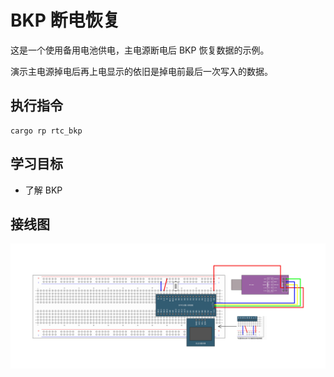 # BKP 断电恢复

这是一个使用备用电池供电，主电源断电后 BKP 恢复数据的示例。

演示主电源掉电后再上电显示的依旧是掉电前最后一次写入的数据。

## 执行指令

```shell
cargo rp rtc_bkp
```

## 学习目标

- 了解 BKP

## 接线图

![](../../../images/wiring_diagram/12-2%20读写备份寄存器.jpg)
